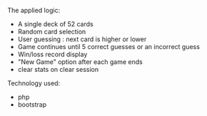 The applied logic:

- A single deck of 52 cards
- Random card selection
- User guessing : next card is higher or lower
- Game continues until 5 correct guesses or an incorrect guess
- Win/loss record display
- "New Game" option after each game ends
- clear stats on clear session 


Technology used:
- php
- bootstrap